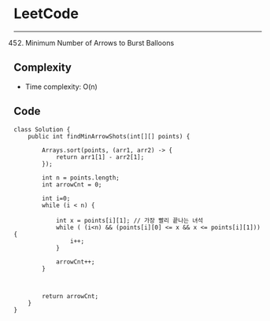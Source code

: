 [//]: # (# Intuition)
<!-- Describe your first thoughts on how to solve this problem. -->


# LeetCode
___
452. Minimum Number of Arrows to Burst Balloons

[//]: # (## Approach)

[//]: # ()
[//]: # (<!-- Describe your approach to solving the problem. -->)

## Complexity

- Time complexity: O(n)   

[//]: # (<!-- Add your time complexity here, e.g. $$O&#40;n&#41;$$ -->)

[//]: # ()
[//]: # ([//]: # &#40;- Space complexity:&#41;)
[//]: # (<!-- Add your space complexity here, e.g. $$O&#40;n&#41;$$ -->)

## Code
```
class Solution {
    public int findMinArrowShots(int[][] points) {
        
        Arrays.sort(points, (arr1, arr2) -> {
            return arr1[1] - arr2[1];
        });

        int n = points.length;
        int arrowCnt = 0;

        int i=0;
        while (i < n) {

            int x = points[i][1]; // 가장 빨리 끝나는 녀석
            while ( (i<n) && (points[i][0] <= x && x <= points[i][1])) {
                i++;
            }

            arrowCnt++;
        }



        return arrowCnt;
    }
}
```